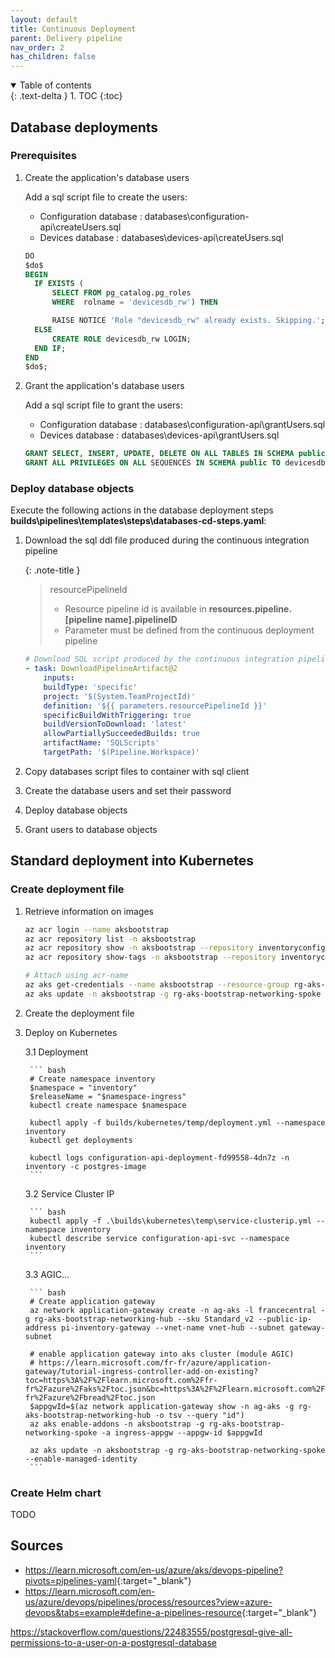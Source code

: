 ```yaml
---
layout: default
title: Continuous Deployment
parent: Delivery pipeline
nav_order: 2
has_children: false
---
```


<details open markdown="block">
  <summary>
    Table of contents
  </summary>
  {: .text-delta }
1. TOC
{:toc}
</details>

## Database deployments

### Prerequisites

1. Create the application's database users

    Add a sql script file to create the users:

    * Configuration database : databases\configuration-api\createUsers.sql
    * Devices database : databases\devices-api\createUsers.sql

    ``` sql
    DO
    $do$
    BEGIN
      IF EXISTS (
          SELECT FROM pg_catalog.pg_roles
          WHERE  rolname = 'devicesdb_rw') THEN

          RAISE NOTICE 'Role "devicesdb_rw" already exists. Skipping.';
      ELSE
          CREATE ROLE devicesdb_rw LOGIN;
      END IF;
    END
    $do$;
    ```

1. Grant the application's database users

   Add a sql script file to grant the users:

    * Configuration database : databases\configuration-api\grantUsers.sql
    * Devices database : databases\devices-api\grantUsers.sql

    ``` sql
    GRANT SELECT, INSERT, UPDATE, DELETE ON ALL TABLES IN SCHEMA public TO devicesdb_rw;
    GRANT ALL PRIVILEGES ON ALL SEQUENCES IN SCHEMA public TO devicesdb_rw;
    ```

### Deploy database objects

Execute the following actions in the database deployment steps __builds\pipelines\templates\steps\databases-cd-steps.yaml__:

1. Download the sql ddl file produced during the continuous integration pipeline

    {: .note-title }
    > resourcePipelineId
    >
    > * Resource pipeline id is available in __resources.pipeline.[pipeline name].pipelineID__
    > * Parameter must be defined from the continuous deployment pipeline


    ``` yaml
    # Download SQL script produced by the continuous integration pipeline
    - task: DownloadPipelineArtifact@2
        inputs:
        buildType: 'specific'
        project: '$(System.TeamProjectId)'
        definition: '${{ parameters.resourcePipelineId }}'
        specificBuildWithTriggering: true
        buildVersionToDownload: 'latest'
        allowPartiallySucceededBuilds: true
        artifactName: 'SQLScripts'
        targetPath: '$(Pipeline.Workspace)'

    ```

1. Copy databases script files to container with sql client
1. Create the database users and set their password
1. Deploy database objects
1. Grant users to database objects

## Standard deployment into Kubernetes

### Create deployment file

1. Retrieve information on images

    ``` bash
    az acr login --name aksbootstrap
    az acr repository list -n aksbootstrap
    az acr repository show -n aksbootstrap --repository inventoryconfigurationapi
    az acr repository show-tags -n aksbootstrap --repository inventoryconfigurationapi

    # Attach using acr-name
    az aks get-credentials --name aksbootstrap --resource-group rg-aks-bootstrap-networking-spoke
    az aks update -n aksbootstrap -g rg-aks-bootstrap-networking-spoke --attach-acr aksbootstrap

    ```

2. Create the deployment file

3. Deploy on Kubernetes

    3.1 Deployment

        ``` bash
        # Create namespace inventory
        $namespace = "inventory"
        $releaseName = "$namespace-ingress"
        kubectl create namespace $namespace

        kubectl apply -f builds/kubernetes/temp/deployment.yml --namespace inventory
        kubectl get deployments

        kubectl logs configuration-api-deployment-fd99558-4dn7z -n inventory -c postgres-image
        ```

    3.2 Service Cluster IP

        ``` bash
        kubectl apply -f .\builds\kubernetes\temp\service-clusterip.yml --namespace inventory
        kubectl describe service configuration-api-svc --namespace inventory
        ```

    3.3 AGIC...

        ``` bash
        # Create application gateway
        az network application-gateway create -n ag-aks -l francecentral -g rg-aks-bootstrap-networking-hub --sku Standard_v2 --public-ip-address pi-inventory-gateway --vnet-name vnet-hub --subnet gateway-subnet

        # enable application gateway into aks cluster (module AGIC)
        # https://learn.microsoft.com/fr-fr/azure/application-gateway/tutorial-ingress-controller-add-on-existing?toc=https%3A%2F%2Flearn.microsoft.com%2Ffr-fr%2Fazure%2Faks%2Ftoc.json&bc=https%3A%2F%2Flearn.microsoft.com%2Ffr-fr%2Fazure%2Fbread%2Ftoc.json
        $appgwId=$(az network application-gateway show -n ag-aks -g rg-aks-bootstrap-networking-hub -o tsv --query "id")
        az aks enable-addons -n aksbootstrap -g rg-aks-bootstrap-networking-spoke -a ingress-appgw --appgw-id $appgwId

        az aks update -n aksbootstrap -g rg-aks-bootstrap-networking-spoke --enable-managed-identity
        ```

### Create Helm chart

TODO

## Sources

- <https://learn.microsoft.com/en-us/azure/aks/devops-pipeline?pivots=pipelines-yaml>{:target="_blank"}
- <https://learn.microsoft.com/en-us/azure/devops/pipelines/process/resources?view=azure-devops&tabs=example#define-a-pipelines-resource>{:target="_blank"}



https://stackoverflow.com/questions/22483555/postgresql-give-all-permissions-to-a-user-on-a-postgresql-database